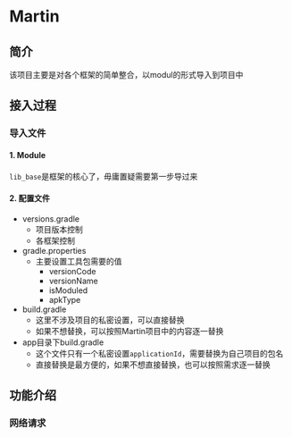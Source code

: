 # Martin

## 简介

该项目主要是对各个框架的简单整合，以modul的形式导入到项目中

## 接入过程

### 导入文件

#### 1. Module

`lib_base`是框架的核心了，毋庸置疑需要第一步导过来

#### 2. 配置文件

- versions.gradle
  - 项目版本控制
  - 各框架控制
- gradle.properties
  - 主要设置工具包需要的值
    - versionCode
    - versionName
    - isModuled
    - apkType
- build.gradle
  - 这里不涉及项目的私密设置，可以直接替换
  - 如果不想替换，可以按照Martin项目中的内容逐一替换
- app目录下build.gradle
  - 这个文件只有一个私密设置`applicationId`，需要替换为自己项目的包名
  - 直接替换是最方便的，如果不想直接替换，也可以按照需求逐一替换

## 功能介绍

### 网络请求

